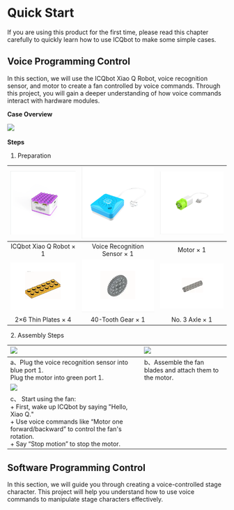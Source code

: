 # Quick Start

If you are using this product for the first time, please read this chapter carefully to quickly learn how to use ICQbot to make some simple cases. 


## Voice Programming Control  
In this section, we will use the ICQbot Xiao Q Robot, voice recognition sensor, and motor to create a fan controlled by voice commands. Through this project, you will gain a deeper understanding of how voice commands interact with hardware modules.  


**Case Overview**

![](img/QuickStart01.gif)



**Steps**

1. Preparation
   
| ![](img/QuickStart02.png) | ![](img/QuickStart03.png) | ![](img/QuickStart04.png) |
| :---: | :---: | :---: |
| ICQbot Xiao Q Robot × 1 | Voice Recognition Sensor × 1 | Motor × 1 |
| ![](img/QuickStart05.png) | ![](img/QuickStart06.png) | ![](img/QuickStart07.png) |
|  2×6 Thin Plates  × 4 |  40-Tooth Gear  × 1 |  No. 3 Axle  × 1 |


2. Assembly Steps  

| ![](img/QuickStart08.gif) | ![](img/QuickStart09.gif) |
| :--- | :--- |
| a、Plug the voice recognition sensor into blue port 1.<br/> Plug the motor into green port 1.   | b、Assemble the fan blades and attach them to the motor.   |
| ![](img/QuickStart10.gif) | |
| c、 Start using the fan:  <br/>+ First, wake up ICQbot by saying "Hello, Xiao Q."<br/>+ Use voice commands like “Motor one forward/backward” to control the fan's rotation.<br/>+ Say “Stop motion” to stop the motor. | |




## Software Programming Control  
In this section, we will guide you through creating a voice-controlled stage character. This project will help you understand how to use voice commands to manipulate stage characters effectively.  







